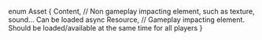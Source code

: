 

enum Asset
{
    Content, // Non gameplay impacting element, such as texture, sound... Can be loaded async
    Resource, // Gameplay impacting element. Should be loaded/available at the same time for all players
}

